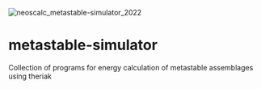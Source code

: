 ![neoscalc_metastable-simulator_2022](https://user-images.githubusercontent.com/54409312/169957104-0dc632c0-912a-429e-9f1b-b00b207a4b86.png)


# metastable-simulator
Collection of programs for energy calculation of metastable assemblages using theriak

